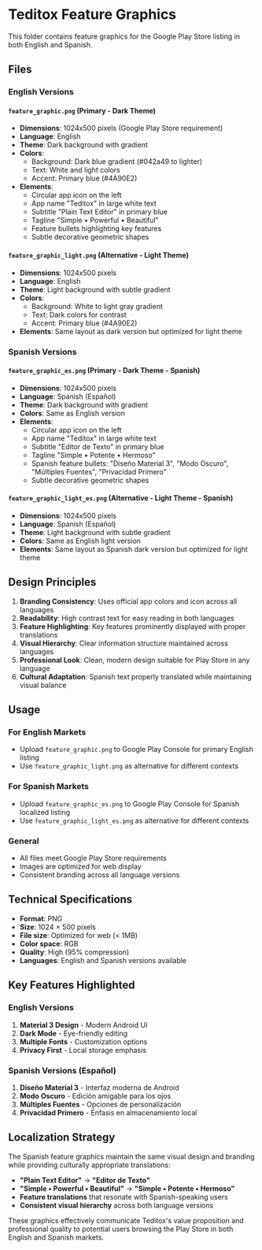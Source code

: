 # Teditox Feature Graphics

This folder contains feature graphics for the Google Play Store listing in both English and Spanish.

## Files

### English Versions

#### `feature_graphic.png` (Primary - Dark Theme)
- **Dimensions**: 1024x500 pixels (Google Play Store requirement)
- **Language**: English
- **Theme**: Dark background with gradient
- **Colors**:
  - Background: Dark blue gradient (#042a49 to lighter)
  - Text: White and light colors
  - Accent: Primary blue (#4A90E2)
- **Elements**:
  - Circular app icon on the left
  - App name "Teditox" in large white text
  - Subtitle "Plain Text Editor" in primary blue
  - Tagline "Simple • Powerful • Beautiful"
  - Feature bullets highlighting key features
  - Subtle decorative geometric shapes

#### `feature_graphic_light.png` (Alternative - Light Theme)
- **Dimensions**: 1024x500 pixels
- **Language**: English
- **Theme**: Light background with subtle gradient
- **Colors**:
  - Background: White to light gray gradient
  - Text: Dark colors for contrast
  - Accent: Primary blue (#4A90E2)
- **Elements**: Same layout as dark version but optimized for light theme

### Spanish Versions

#### `feature_graphic_es.png` (Primary - Dark Theme - Spanish)
- **Dimensions**: 1024x500 pixels
- **Language**: Spanish (Español)
- **Theme**: Dark background with gradient
- **Colors**: Same as English version
- **Elements**:
  - Circular app icon on the left
  - App name "Teditox" in large white text
  - Subtitle "Editor de Texto" in primary blue
  - Tagline "Simple • Potente • Hermoso"
  - Spanish feature bullets: "Diseño Material 3", "Modo Oscuro", "Múltiples Fuentes", "Privacidad Primero"
  - Subtle decorative geometric shapes

#### `feature_graphic_light_es.png` (Alternative - Light Theme - Spanish)
- **Dimensions**: 1024x500 pixels
- **Language**: Spanish (Español)
- **Theme**: Light background with subtle gradient
- **Colors**: Same as English light version
- **Elements**: Same layout as Spanish dark version but optimized for light theme

## Design Principles

1. **Branding Consistency**: Uses official app colors and icon across all languages
2. **Readability**: High contrast text for easy reading in both languages
3. **Feature Highlighting**: Key features prominently displayed with proper translations
4. **Visual Hierarchy**: Clear information structure maintained across languages
5. **Professional Look**: Clean, modern design suitable for Play Store in any language
6. **Cultural Adaptation**: Spanish text properly translated while maintaining visual balance

## Usage

### For English Markets
- Upload `feature_graphic.png` to Google Play Console for primary English listing
- Use `feature_graphic_light.png` as alternative for different contexts

### For Spanish Markets
- Upload `feature_graphic_es.png` to Google Play Console for Spanish localized listing
- Use `feature_graphic_light_es.png` as alternative for different contexts

### General
- All files meet Google Play Store requirements
- Images are optimized for web display
- Consistent branding across all language versions

## Technical Specifications

- **Format**: PNG
- **Size**: 1024 × 500 pixels
- **File size**: Optimized for web (< 1MB)
- **Color space**: RGB
- **Quality**: High (95% compression)
- **Languages**: English and Spanish versions available

## Key Features Highlighted

### English Versions
1. **Material 3 Design** - Modern Android UI
2. **Dark Mode** - Eye-friendly editing
3. **Multiple Fonts** - Customization options
4. **Privacy First** - Local storage emphasis

### Spanish Versions (Español)
1. **Diseño Material 3** - Interfaz moderna de Android
2. **Modo Oscuro** - Edición amigable para los ojos
3. **Múltiples Fuentes** - Opciones de personalización
4. **Privacidad Primero** - Énfasis en almacenamiento local

## Localization Strategy

The Spanish feature graphics maintain the same visual design and branding while providing culturally appropriate translations:

- **"Plain Text Editor"** → **"Editor de Texto"**
- **"Simple • Powerful • Beautiful"** → **"Simple • Potente • Hermoso"**
- **Feature translations** that resonate with Spanish-speaking users
- **Consistent visual hierarchy** across both language versions

These graphics effectively communicate Teditox's value proposition and professional quality to potential users browsing the Play Store in both English and Spanish markets.
